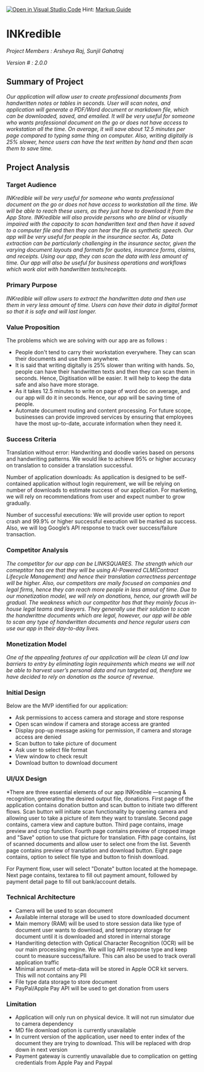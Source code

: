 [![Open in Visual Studio Code](https://classroom.github.com/assets/open-in-vscode-c66648af7eb3fe8bc4f294546bfd86ef473780cde1dea487d3c4ff354943c9ae.svg)](https://classroom.github.com/online_ide?assignment_repo_id=8937628&assignment_repo_type=AssignmentRepo)
Hint: [Markup Guide](https://docs.github.com/en/get-started/writing-on-github/getting-started-with-writing-and-formatting-on-github/basic-writing-and-formatting-syntax)

# INKredible
*Project Members : Arsheya Raj, Sunjil Gahatraj*

*Version # : 2.0.0*

## Summary of Project
*Our application will allow user to create professional documents from handwritten notes or tables in seconds. User will scan notes, and application will generate a PDF/Word document or markdown file, which can be downloaded, saved, and emailed. It will be very useful for someone who wants professional document on the go or does not have access to workstation all the time. On average, it will save about 12.5 minutes per page compared to typing same thing on computer. Also, writing digitally is 25% slower, hence users can have the text written by hand and then scan them to save time.*

## Project Analysis
### Target Audience
*INKredible will be very useful for someone who wants professional document on the go or does not have access to workstation all the time. We will be able to reach these users, as they just have to download it from the App Store. INKredible will also provide persons who are blind or visually impaired with the capacity to scan handwritten text and then have it saved to a computer file and then they can hear the file as synthetic speech. Our app will be very useful for people in the insurance sector. As, Data extraction can be particularly challenging in the insurance sector, given the varying document layouts and formats for quotes, insurance forms, claims, and receipts. Using our app, they can scan the data with less amount of time. Our app will also be useful for business operations and workflows which work alot with handwritten texts/receipts.*

### Primary Purpose
*INKredible will allow users to extract the handwritten data and then use them in very less amount of time. Users can have their data in digital format so that it is safe and will last longer.*

### Value Proposition
The problems which we are solving with our app are as follows :
 - People don't tend to carry their workstation everywhere. They can scan their documents and use them anywhere.
 -  It is said that writing digitally is 25% slower than writing with hands. So, people can have their handwritten texts and then they can scan them in seconds. Hence, Digitisation will be easier. It will help to keep the data safe and also have more storage.
 - As it takes 12.5 minutes to write on page of word doc on average, and our app will do it in seconds. Hence, our app will be saving time of people.
 - Automate document routing and content processing. For future scope, businesses can provide improved services by ensuring that employees have the most up-to-date, accurate information when they need it.
### Success Criteria
Translation without error: Handwriting and doodle varies based on persons and handwriting patterns. We would like to achieve 95% or higher accuracy on translation to consider a translation successful.

Number of application downloads: As application is designed to be self-contained application without login requirement, we will be relying on number of downloads to estimate success of our application. For marketing, we will rely on recommendations from user and expect number to grow gradually.

Number of successful executions: We will provide user option to report crash and 99.9% or higher successful execution will be marked as success. Also, we will log Google’s API response to track over success/failure transaction.

### Competitor Analysis
*The competitor for our app can be LINKSQUARES. The strength which our comeptitor has are that they will be using AI-Powered CLM(Contract Lifecycle Management) and hence their translation correctness percentage will be higher. Also, our competitors are maily focused on companies and legal firms, hence they can reach more people in less amout of time. Due to our monetization model, we will rely on donations, hence, our growth will be gradual. The weakness which our competitor has that they mainly focus in-house legal teams and lawyers. They generally use their solution to scan the handwrittne documents which are legal, however, our app will be able to scan any type of handwritten documents and hence regular users can use our app in their day-to-day lives.*

### Monetization Model
*One of the appealing features of our application will be clean UI and low barriers to entry by eliminating login requirements which means we will not be able to harvest user’s personal data and run targeted ad, therefore we have decided to rely on donation as the source of revenue.*
### Initial Design
Below are the MVP identified for our application:
-	Ask permissions to access camera and storage and store response 
-	Open scan window if camera and storage access are granted 
-	Display pop-up message asking for permission, if camera and storage access are denied 
-	Scan button to take picture of document
-	Ask user to select file format
-	View window to check result
-	Download button to download document

### UI/UX Design
*There are three essential elements of our app INKredible —scanning & recognition, generating the desired output file, donations.
First page of the application contains donation button and scan button to initiate two different flows. Scan button will initiate scan functionality by opening camera and allowing user to take a picture of item they want to translate. Second page contains, camera view and capture button. Third page contains, image preview and crop function. Fourth page contains preview of cropped image and "Save" option to use that picture for translation. Fifth page contains, list of scanned documents and allow user to select one from the list. Seventh page contains preview of translation and download button. Eight page contains, option to select file type and button to finish download. 

For Payment flow, user will select "Donate" button located at the homepage. Next page contains, textarea to fill out payment amount, followed by payment detail page to fill out bank/account details.

### Technical Architecture
-	Camera will be used to scan document
-	Available internal storage will be used to store downloaded document
-	Main memory (RAM) will be used to store session data like type of document user wants to download, and temporary storage for document until it is downloaded and stored in internal storage
-	Handwriting detection with Optical Character Recognition (OCR) will be our main processing engine. We will log API response type and keep count to measure success/failure. This can also be used to track overall application traffic
-	Minimal amount of meta-data will be stored in Apple OCR kit servers. This will not contains any PII
-	File type data storage to store document
-	PayPal/Apple Pay API will be used to get donation from users

### Limitation 
-	Application will only run on physical device. It will not run simulator due to camera dependency
-   MD file download option is currently unavailable
-   In current version of the application, user need to enter index of the document they are trying to download. This will be replaced with 
    drop down in next version
-   Payment gateway is currently unavailable due to complication on getting credentials from Apple Pay and Paypal
